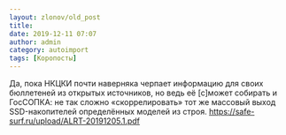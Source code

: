 ```yaml
---
layout: zlonov/old_post
title: 
date: 2019-12-11 07:07
author: admin
category: autoimport
tags: [Коропосты]
---
```


Да, пока НКЦКИ почти наверняка черпает информацию для своих бюллетеней из открытых источников, но ведь её [с]может собирать и ГосСОПКА: не так сложно «скоррелировать» тот же массовый выход SSD-накопителей определённых моделей из строя. <a href="https://safe-surf.ru/upload/ALRT-20191205.1.pdf">https://safe-surf.ru/upload/ALRT-20191205.1.pdf</a>

